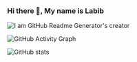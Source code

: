 ### Hi there 👋, My name is Labib

![I am GitHub Readme Generator's creator](https://developerlabib.github.io/My-Resume)

![GitHub Activity Graph](https://activity-graph.herokuapp.com/graph?username=developerlabib) 

![GitHub stats](https://github-readme-stats.vercel.app/api?username=developerlabib&show_icons=true&count_private=true) 



 


